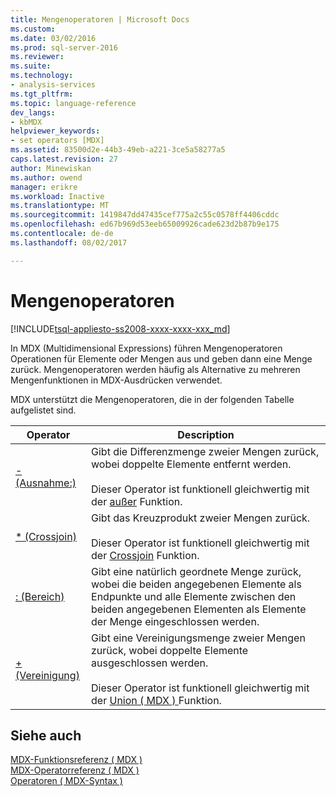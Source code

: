 ```yaml
---
title: Mengenoperatoren | Microsoft Docs
ms.custom: 
ms.date: 03/02/2016
ms.prod: sql-server-2016
ms.reviewer: 
ms.suite: 
ms.technology:
- analysis-services
ms.tgt_pltfrm: 
ms.topic: language-reference
dev_langs:
- kbMDX
helpviewer_keywords:
- set operators [MDX]
ms.assetid: 83500d2e-44b3-49eb-a221-3ce5a58277a5
caps.latest.revision: 27
author: Minewiskan
ms.author: owend
manager: erikre
ms.workload: Inactive
ms.translationtype: MT
ms.sourcegitcommit: 1419847dd47435cef775a2c55c0578ff4406cddc
ms.openlocfilehash: ed67b969d53eeb65009926cade623d2b87b9e175
ms.contentlocale: de-de
ms.lasthandoff: 08/02/2017

---
```

# <a name="set-operators"></a>Mengenoperatoren
[!INCLUDE[tsql-appliesto-ss2008-xxxx-xxxx-xxx_md](../includes/tsql-appliesto-ss2008-xxxx-xxxx-xxx-md.md)]

  In MDX (Multidimensional Expressions) führen Mengenoperatoren Operationen für Elemente oder Mengen aus und geben dann eine Menge zurück. Mengenoperatoren werden häufig als Alternative zu mehreren Mengenfunktionen in MDX-Ausdrücken verwendet.  
  
 MDX unterstützt die Mengenoperatoren, die in der folgenden Tabelle aufgelistet sind.  
  
|Operator|Description|  
|--------------|-----------------|  
|[-(Ausnahme:)](../mdx/except-mdx-operator.md)|Gibt die Differenzmenge zweier Mengen zurück, wobei doppelte Elemente entfernt werden.<br /><br /> Dieser Operator ist funktionell gleichwertig mit der [außer](../mdx/except-mdx-function.md) Funktion.|  
|[* (Crossjoin)](../mdx/crossjoin-mdx-operator-reference.md)|Gibt das Kreuzprodukt zweier Mengen zurück.<br /><br /> Dieser Operator ist funktionell gleichwertig mit der [Crossjoin](../mdx/crossjoin-mdx.md) Funktion.|  
|[: (Bereich)](../mdx/range-mdx.md)|Gibt eine natürlich geordnete Menge zurück, wobei die beiden angegebenen Elemente als Endpunkte und alle Elemente zwischen den beiden angegebenen Elementen als Elemente der Menge eingeschlossen werden.|  
|[+ (Vereinigung)](../mdx/union-mdx-operator-reference.md)|Gibt eine Vereinigungsmenge zweier Mengen zurück, wobei doppelte Elemente ausgeschlossen werden.<br /><br /> Dieser Operator ist funktionell gleichwertig mit der [Union &#40; MDX &#41; ](../mdx/union-mdx.md) Funktion.|  
  
## <a name="see-also"></a>Siehe auch  
 [MDX-Funktionsreferenz &#40; MDX &#41;](../mdx/mdx-function-reference-mdx.md)   
 [MDX-Operatorreferenz &#40; MDX &#41;](../mdx/mdx-operator-reference-mdx.md)   
 [Operatoren &#40; MDX-Syntax &#41;](../mdx/operators-mdx-syntax.md)  
  
  

